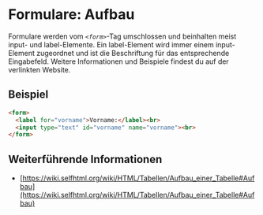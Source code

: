 # Formulare: Aufbau
Formulare werden vom *`<form>`*-Tag umschlossen und beinhalten meist input- und label-Elemente. Ein label-Element wird immer einem input-Element zugeordnet und ist die Beschriftung für das entsprechende Eingabefeld. Weitere Informationen und Beispiele findest du auf der verlinkten Website.

## Beispiel
```html
<form>
  <label for="vorname">Vorname:</label><br>
  <input type="text" id="vorname" name="vorname"><br>
</form>
```

## Weiterführende Informationen
- [https://wiki.selfhtml.org/wiki/HTML/Tabellen/Aufbau_einer_Tabelle#Aufbau](https://wiki.selfhtml.org/wiki/HTML/Tabellen/Aufbau_einer_Tabelle#Aufbau)